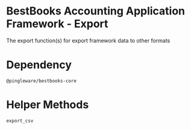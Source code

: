 # BestBooks Accounting Application Framework - Export
The export function(s) for export framework data to other formats

# Dependency

    @pingleware/bestbooks-core

# Helper Methods

    export_csv